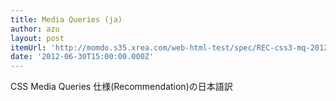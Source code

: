 ```yaml
---
title: Media Queries (ja)
author: azu
layout: post
itemUrl: 'http://momdo.s35.xrea.com/web-html-test/spec/REC-css3-mq-20120619.html'
date: '2012-06-30T15:00:00.000Z'
---
```

CSS Media Queries 仕様(Recommendation)の日本語訳
